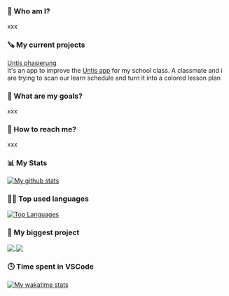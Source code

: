 ### 👨 Who am I?
xxx

### 🪚 My current projects
[Untis phasierung](https://github.com/floodoo/untis_phasierung)  
It's an app to improve the [Untis app](https://webuntis.com/) for my school class. A classmate and i are trying to scan our learn schedule and turn it into a       colored lesson plan

### 🎯 What are my goals?
xxx

### 📱 How to reach me?
xxx

### 📊 My Stats
[![My github stats](https://github-readme-stats.vercel.app/api?username=floodoo&hide=prs,issues,contribs&show_icons=true&theme=dark&hide_rank=false&include_all_commits=true&count_private=true)](https://github.com/floodoo)

### 👨‍💻 Top used languages
[![Top Languages](https://github-readme-stats.vercel.app/api/top-langs/?username=floodoo&theme=dark&layout=compact)](https://github.com/floodoo)

### 🤖 My biggest project
<a href="https://github.com/floodoo/Joy-it-Grab-it-robot02-frontend">
  <img align="center" src="https://github-readme-stats.vercel.app/api/pin/?username=floodoo&repo=Joy-it-Grab-it-robot02-frontend&theme=dark" />
</a>
<a href="https://github.com/floodoo/Joy-it-Grab-it-robot02-backend">
  <img align="center" src="https://github-readme-stats.vercel.app/api/pin/?username=floodoo&repo=Joy-it-Grab-it-robot02-backend&theme=dark" />
</a>

### 🕓 Time spent in VSCode
[![My wakatime stats](https://github-readme-stats.vercel.app/api/wakatime?username=floodo&theme=dark)](https://github.com/floodoo)
